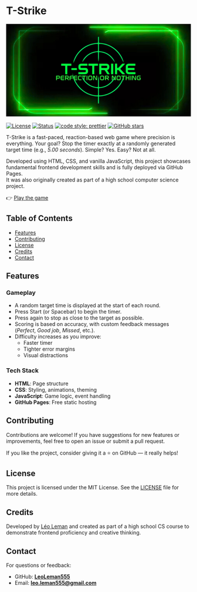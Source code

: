 # T-Strike

![T-Strike banner](assets/images/github-banner.png)

[![License](https://img.shields.io/github/license/LeoLeman555/T-Strike)](LICENSE)
[![Status](https://img.shields.io/badge/status-stable-brightgreen)]()
[![code style: prettier](https://img.shields.io/badge/code_style-prettier-ff69b4.svg)](https://github.com/prettier/prettier)
[![GitHub stars](https://img.shields.io/github/stars/LeoLeman555/T-Strike?style=social)](https://github.com/LeoLeman555/T-Strike/stargazers)

T-Strike is a fast-paced, reaction-based web game where precision is everything. Your goal? Stop the timer exactly at a randomly generated target time (e.g., _5.00 seconds_). Simple? Yes. Easy? Not at all.

Developed using HTML, CSS, and vanilla JavaScript, this project showcases fundamental frontend development skills and is fully deployed via GitHub Pages.  
It was also originally created as part of a high school computer science project.

👉 [Play the game](https://leoleman555.github.io/T-Strike/)

## Table of Contents

- [Features](#features)
- [Contributing](#contributing)
- [License](#license)
- [Credits](#credits)
- [Contact](#contact)

## Features

### Gameplay

- A random target time is displayed at the start of each round.
- Press Start (or Spacebar) to begin the timer.
- Press again to stop as close to the target as possible.
- Scoring is based on accuracy, with custom feedback messages (_Perfect_, _Good job_, _Missed_, etc.).
- Difficulty increases as you improve:
  - Faster timer
  - Tighter error margins
  - Visual distractions

### Tech Stack

- **HTML**: Page structure
- **CSS**: Styling, animations, theming
- **JavaScript**: Game logic, event handling
- **GitHub Pages**: Free static hosting

## Contributing

Contributions are welcome! If you have suggestions for new features or improvements, feel free to open an issue or submit a pull request.

If you like the project, consider giving it a ⭐️ on GitHub — it really helps!

## License

This project is licensed under the MIT License. See the [LICENSE](LICENSE) file for more details.

## Credits

Developed by [Léo Leman](https://github.com/LeoLeman555) and created as part of a high school CS course to demonstrate frontend proficiency and creative thinking.

## Contact

For questions or feedback:

- GitHub: **[LeoLeman555](https://github.com/LeoLeman555)**
- Email: **leo.leman555@gmail.com**
